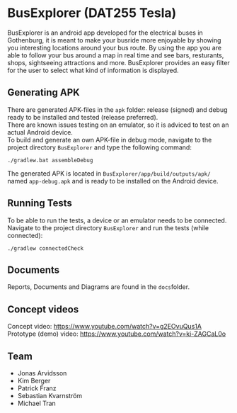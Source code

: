 # BusExplorer (DAT255 Tesla)

BusExplorer is an android app developed for the electrical buses in Gothenburg, it is meant to make your busride more enjoyable by showing you interesting locations around your bus route. By using the app you are able to follow your bus around a map in real time and see bars, resturants, shops, sightseeing attractions and more. BusExplorer provides an easy filter for the user to select what kind of information is displayed.

## Generating APK

There are generated APK-files in the `apk` folder: release (signed) and debug ready to be installed and tested (release preferred).</br>
There are known issues testing on an emulator, so it is adviced to test on an actual Android device.</br>
To build and generate an own APK-file in debug mode, navigate to the project directory `BusExplorer` and type the following command:
```
./gradlew.bat assembleDebug
```

The generated APK is located in `BusExplorer/app/build/outputs/apk/` named `app-debug.apk` and is ready to be installed on the Android device.

## Running Tests

To be able to run the tests, a device or an emulator needs to be connected.</br>
Navigate to the project directory `BusExplorer` and run the tests (while connected):

```
./gradlew connectedCheck
```

## Documents

Reports, Documents and Diagrams are found in the `docs`folder.

## Concept videos

Concept video: https://www.youtube.com/watch?v=g2EOvuQus1A </br>
Prototype (demo) video: https://www.youtube.com/watch?v=ki-ZAGCaL0o

## Team

* Jonas Arvidsson
* Kim Berger
* Patrick Franz
* Sebastian Kvarnström
* Michael Tran
